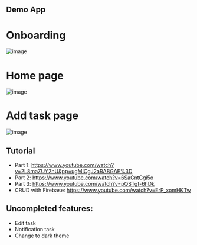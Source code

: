## Demo App

# Onboarding
![image](https://user-images.githubusercontent.com/94362297/184129801-7b20e089-6a14-4d08-82e8-c465dc56643e.png)

# Home page
![image](https://user-images.githubusercontent.com/94362297/184129913-b2b1c772-c99a-4dbb-bcb0-de2896f609c1.png)

# Add task page
![image](https://user-images.githubusercontent.com/94362297/184129960-0569286d-e48a-4be2-a07c-71a850d50c66.png)


## Tutorial
- Part 1: https://www.youtube.com/watch?v=2L8maZUY2hU&pp=ugMICgJ2aRABGAE%3D
- Part 2: https://www.youtube.com/watch?v=6SaCntGgi5o
- Part 3: https://www.youtube.com/watch?v=pQSTgf-6hDk
- CRUD with Firebase: https://www.youtube.com/watch?v=ErP_xomHKTw

## Uncompleted features:
- Edit task
- Notification task
- Change to dark theme
